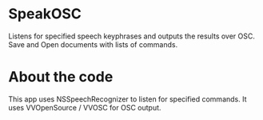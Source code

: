 # SpeakOSC
Listens for specified speech keyphrases and outputs the results over OSC.
Save and Open documents with lists of commands.

# About the code
This app uses NSSpeechRecognizer to listen for specified commands.
It uses VVOpenSource / VVOSC for OSC output.
